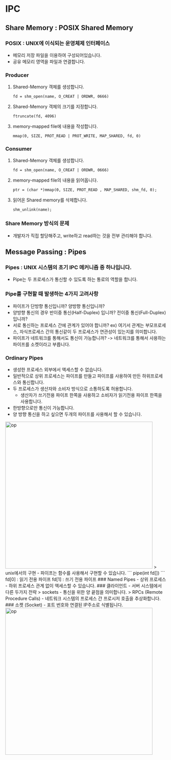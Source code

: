 # IPC
## Share Memory : POSIX Shared Memory
### POSIX : UNIX에 이식되는 운영체제 인터페이스
- 메모리 저장 파일을 이용하여 구성되어있습니다.
- 공유 메모리 영역을 파일과 연결합니다.
### Producer
1. Shared-Memory 객체를 생성합니다.
	```
	fd = shm_open(name, O_CREAT | ORDWR, 0666)
	```
2. Shared-Memory 객체의 크기를 지정합니다.
	```
	ftruncate(fd, 4096)
	```
3. memory-mapped file에 내용을 작성합니다.
	```
	mmap(0, SIZE, PROT_READ | PROT_WRITE, MAP_SHARED, fd, 0)
	```
### Consumer
1. Shared-Memory 객체를 생성합니다.
	```
	fd = shm_open(name, O_CREAT | ORDWR, 0666)
	```
2. memory-mapped file의 내용을 읽어옵니다.
	```
	ptr = (char *)mmap(0, SIZE, PROT_READ , MAP_SHARED, shm_fd, 0);
	```
3. 읽어온 Shared memory를 삭제합니다.
	```
	shm_unlink(name);
	```
### Share Memory 방식의 문제
- 개발자가 직접 할당해주고, write하고 read하는 것을 전부 관리해야 합니다.
## Message Passing : Pipes
### Pipes : UNIX 시스템의 초기 IPC 메커니즘 중 하나입니다.
- Pipe는 두 프로세스가 통신할 수 있도록 하는 통로의 역할을 합니다.
### Pipe를 구현할 때 발생하는 4가지 고려사항
- 파이프가 단방향 통신입니까? 양방향 통신입니까?
- 양방향 통신의 경우 반이중 통신(Half-Duplex) 입니까? 전이중 통신(Full-Duplex)입니까?
- 서로 통신하는 프로세스 간에 관계가 있어야 합니까?
ex) 여기서 관계는 부모프로세스, 자식프로세스 간의 통신같이 두 프로세스가 연관성이 있는지를 의미합니다.
- 파이프가 네트워크를 통해서도 통신이 가능합니까? -> 네트워크를 통해서 사용하는 파이프를 소켓이라고 부릅니다.
### Ordinary Pipes
- 생성한 프로세스 외부에서 액세스할 수 없습니다.
- 일반적으로 상위 프로세스는 파이프를 만들고 파이프를 사용하여 만든 하위프로세스와 통신합니다.
- 두 프로세스가 생산자와 소비자 방식으로 소통하도록 허용합니다.
	- 생산자가 쓰기전용 파이프 한쪽을 사용하고 소비자가 읽기전용 파이프 한쪽을 사용합니다.
- 한방향으로만 통신이 가능합니다.
- 양 방향 통신을 하고 싶으면 두개의 파이프를 사용해서 할 수 있습니다.
<img width="461" alt="op" src="https://user-images.githubusercontent.com/41960243/130849339-031213b0-492e-4b3a-bb7b-99c1339a8e11.PNG">
> unix에서의 구현
- 파이프는 함수를 사용해서 구현할 수 있습니다.
	```
	pipe(int fd[])
	```
	fd[0] : 읽기 전용 파이프
	fd[1] : 쓰기 전용 파이프
### Named Pipes
- 상위 프로세스 - 하위 프로세스 관계 없이 액세스할 수 있습니다.
### 클라이언트 - 서버 시스템에서 다른 두가지 전략
> sockets
	- 통신을 위한 양 끝점을 의미합니다.
> RPCs (Remote Procedure Calls)
	- 네트워크 시스템의 프로세스 간 프로시저 호출을 추상화합니다.
### 소켓 (Socket)
	- 포트 번호와 연결된 IP주소로 식별됩니다.
	<img width="461" alt="op" src="https://s3.us-west-2.amazonaws.com/secure.notion-static.com/4353c02d-e3cf-4df0-8e0b-693b126eb3c4/Untitled.png?X-Amz-Algorithm=AWS4-HMAC-SHA256&X-Amz-Credential=AKIAT73L2G45O3KS52Y5%2F20210830%2Fus-west-2%2Fs3%2Faws4_request&X-Amz-Date=20210830T070405Z&X-Amz-Expires=86400&X-Amz-Signature=ac1853e84dd183e0624219453ef4446c270d4ff819306ec8d69a95ed6d523f99&X-Amz-SignedHeaders=host&response-content-disposition=filename%20%3D%22Untitled.png%22">